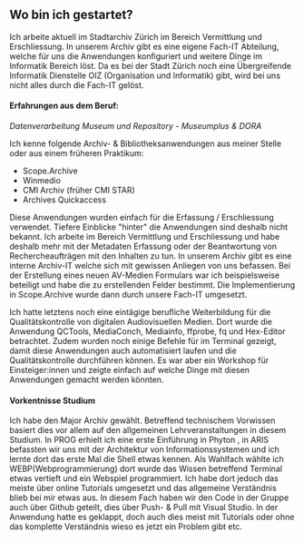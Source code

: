 ## Wo bin ich gestartet?
Ich arbeite aktuell im Stadtarchiv Zürich im Bereich Vermittlung und Erschliessung. In unserem Archiv gibt es eine eigene Fach-IT Abteilung, welche für uns die Anwendungen konfiguriert und weitere Dinge im Informatik Bereich löst. Da es bei der Stadt Zürich noch eine Übergreifende Informatik Dienstelle OIZ (Organisation und Informatik) gibt, wird bei uns nicht alles durch die Fach-IT gelöst.
#### Erfahrungen aus dem Beruf:
_Datenverarbeitung Museum und Repository - Museumplus & DORA_

Ich kenne folgende Archiv- & Bibliotheksanwendungen aus meiner Stelle oder aus einem früheren Praktikum:
- Scope.Archive
- Winmedio
- CMI Archiv (früher CMI STAR)
- Archives Quickaccess

Diese Anwendungen wurden einfach für die Erfassung / Erschliessung verwendet. Tiefere Einblicke "hinter" die Anwendungen sind deshalb nicht bekannt. Ich arbeite im Bereich Vermittlung und Erschliessung und habe deshalb mehr mit der Metadaten Erfassung oder der Beantwortung von Rechercheaufträgen mit den Inhalten zu tun. In unserem Archiv gibt es eine interne Archiv-IT welche sich mit gewissen Anliegen von uns befassen. Bei der Erstellung eines neuen AV-Medien Formulars war ich beispielsweise beteiligt und habe die zu erstellenden Felder bestimmt. Die Implementierung in Scope.Archive wurde dann durch unsere Fach-IT umgesetzt.

Ich hatte letztens noch eine eintägige berufliche Weiterbildung für die Qualitätskontrolle von digitalen Audiovisuellen Medien. Dort wurde die Anwendung QCTools, MediaConch, Mediainfo, ffprobe, fq und Hex-Editor betrachtet. Zudem wurden noch einige Befehle für im Terminal gezeigt, damit diese Anwendungen auch automatisiert laufen und die Qualitätskontrolle durchführen können. Es war aber ein Workshop für Einsteiger:innen und zeigte einfach auf welche Dinge mit diesen Anwendungen gemacht werden könnten. 

#### Vorkentnisse Studium
Ich habe den Major Archiv gewählt. Betreffend technischem Vorwissen basiert dies vor allem auf den allgemeinen Lehrveranstaltungen in diesem Studium. In PROG erhielt ich eine erste Einführung in Phyton , in ARIS befassten wir uns mit der Architektur von Informationssystemen und ich lernte dort das erste Mal die Shell etwas kennen. Als Wahlfach wählte ich WEBP(Webprogrammierung) dort wurde das Wissen betreffend Terminal etwas vertieft und ein Webspiel programmiert. Ich habe dort jedoch das meiste über online Tutorials umgesetzt und das allgemeine Verständnis blieb bei mir etwas aus. In diesem Fach haben wir den Code in der Gruppe auch über Github geteilt, dies über Push- & Pull mit Visual Studio. In der Anwendung hatte es geklappt, doch auch dies meist mit Tutorials oder ohne das komplette Verständnis wieso es jetzt ein Problem gibt etc. 
